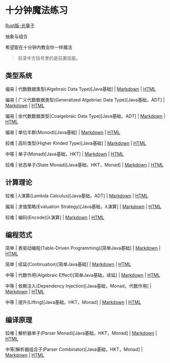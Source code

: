 # 十分钟魔法练习

[Rust版-光量子](https://github.com/PhotonQuantum/magic-in-ten-mins-rs)

抽象与组合

希望能在十分钟内教会你一样魔法

> 目录中方括号里的是前置技能。

## 类型系统

偏易 | 代数数据类型(Algebraic Data Type)[Java基础] |
[Markdown](doc/ADT.md) |
[HTML](https://goldimax.github.io/magic-in-ten-mins/html/ADT.html)

偏易 | 广义代数数据类型(Generalized Algebriac Data Type)[Java基础，ADT] |
[Markdown](doc/GADT.md) |
[HTML](https://goldimax.github.io/magic-in-ten-mins/html/GADT.md)

偏易 | 余代数数据类型(Coalgebraic Data Type)[Java基础，ADT] |
[Markdown](doc/CoData.md) |
[HTML](https://goldimax.github.io/magic-in-ten-mins/html/CoData.html)

偏易 | 单位半群(Monoid)[Java基础] |
[Markdown](doc/Monoid.md) |
[HTML](https://goldimax.github.io/magic-in-ten-mins/html/Monoid.html)

较难 | 高阶类型(Higher Kinded Type)[Java基础] |
[Markdown](doc/HKT.md) |
[HTML](https://goldimax.github.io/magic-in-ten-mins/html/HKT.html)

中等 | 单子(Monad)[Java基础，HKT] |
[Markdown](doc/Monad.md) |
[HTML](https://goldimax.github.io/magic-in-ten-mins/html/Monad.html)

较难 | 状态单子(State Monad)[Java基础，HKT，Monad] |
[Markdown](doc/StateMonad.md) |
[HTML](https://goldimax.github.io/magic-in-ten-mins/html/StateMonad.html)

## 计算理论

较难 | λ演算(Lambda Calculus)[Java基础，ADT] |
[Markdown](doc/Lambda.md) |
[HTML](https://goldimax.github.io/magic-in-ten-mins/html/Lambda.html)

偏易 | 求值策略(Evaluation Strategy)[Java基础，λ演算] |
[Markdown](doc/EvalStrategy.md) |
[HTML](https://goldimax.github.io/magic-in-ten-mins/html/EvalStrategy.html)

较难 | 编码(Encode)[λ演算] |
[Markdown](doc/Encode.md) |
[HTML](https://goldimax.github.io/magic-in-ten-mins/html/Encode.html)

## 编程范式

简单 | 表驱动编程(Table-Driven Programming)[简单Java基础] |
[Markdown](doc/TableDriven.md) |
[HTML](https://goldimax.github.io/magic-in-ten-mins/html/TableDriven.html)

简单 | 续延(Continuation)[简单Java基础] |
[Markdown](doc/Continuation.md) |
[HTML](https://goldimax.github.io/magic-in-ten-mins/html/Continuation.html)

中等 | 代数作用(Algebraic Effect)[简单Java基础，续延] |
[Markdown](doc/Algeff.md) |
[HTML](https://goldimax.github.io/magic-in-ten-mins/html/Algeff.html)

中等 | 依赖注入(Dependency Injection)[Java基础，Monad，代数作用] |
[Markdown](doc/DepsInj.md) |
[HTML](https://goldimax.github.io/magic-in-ten-mins/html/DepsInj.html)

中等 | 提升(Lifting)[Java基础，HKT，Monad] |
[Markdown](doc/Lifting.md) |
[HTML](https://goldimax.github.io/magic-in-ten-mins/html/Lifting.html)

## 编译原理

较难 | 解析器单子(Parser Monad)[Java基础，HKT，Monad] |
[Markdown](doc/ParserM.md) |
[HTML](https://goldimax.github.io/magic-in-ten-mins/html/ParserM.md)

中等|解析器组合子(Parser Combinator)[Java基础，HKT，Monad] |
[Markdown](doc/Parsec.md) |
[HTML](https://goldimax.github.io/magic-in-ten-mins/html/Parsec.html)
